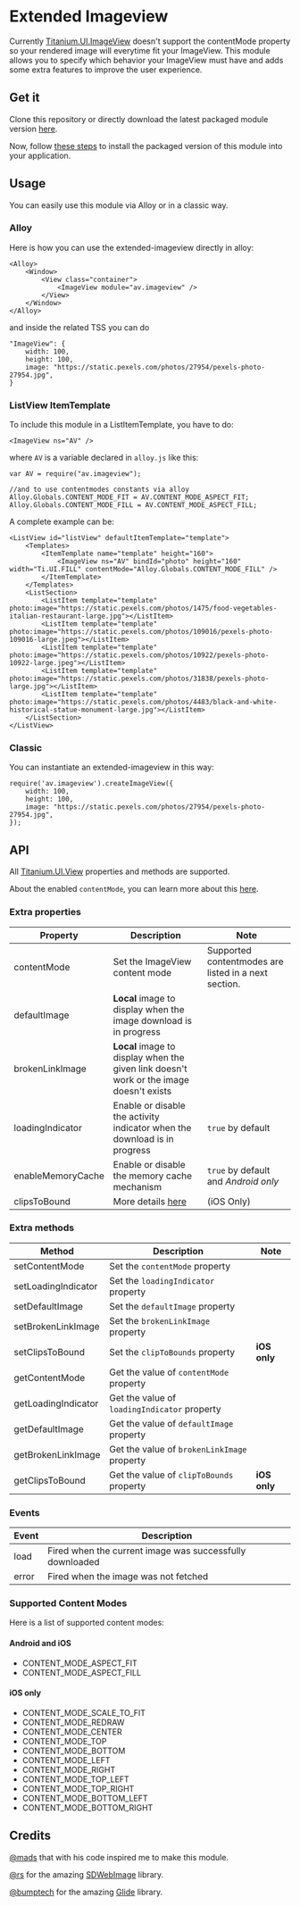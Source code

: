 # Extended Imageview

Currently [Titanium.UI.ImageView](http://docs.appcelerator.com/platform/latest/#!/api/Titanium.UI.ImageView) doesn't support the contentMode property so your rendered image will everytime fit your ImageView. This module allows you to specify which behavior your ImageView must have and adds some extra features to improve the user experience.

## Get it

Clone this repository or directly download the latest packaged module version [here](https://github.com/AndreaVitale/imageview/blob/master/dist/av.imageview-iphone-1.0.0.zip?raw=true).

Now, follow [these steps](http://docs.appcelerator.com/platform/latest/#!/guide/Using_a_Module-section-30082372_UsingaModule-Installingmodules) to install the packaged version of this module into your application.

## Usage
You can easily use this module via Alloy or in a classic way.
### Alloy
Here is how you can use the extended-imageview directly in alloy:

    <Alloy>
        <Window>
            <View class="container">
                <ImageView module="av.imageview" />
            </View>
        </Window>
    </Alloy>

and inside the related TSS you can do

    "ImageView": {
        width: 100,
        height: 100,
        image: "https://static.pexels.com/photos/27954/pexels-photo-27954.jpg",
    }

### ListView ItemTemplate
To include this module in a ListItemTemplate, you have to do:

    <ImageView ns="AV" />

where `AV` is a variable declared in `alloy.js` like this:

    var AV = require("av.imageview");

    //and to use contentmodes constants via alloy
    Alloy.Globals.CONTENT_MODE_FIT = AV.CONTENT_MODE_ASPECT_FIT;
    Alloy.Globals.CONTENT_MODE_FILL = AV.CONTENT_MODE_ASPECT_FILL;

A complete example can be:

    <ListView id="listView" defaultItemTemplate="template">
	    <Templates>
	        <ItemTemplate name="template" height="160">
	            <ImageView ns="AV" bindId="photo" height="160" width="Ti.UI.FILL" contentMode="Alloy.Globals.CONTENT_MODE_FILL" />
	        </ItemTemplate>
	    </Templates>
		<ListSection>
			<ListItem template="template" photo:image="https://static.pexels.com/photos/1475/food-vegetables-italian-restaurant-large.jpg"></ListItem>
			<ListItem template="template" photo:image="https://static.pexels.com/photos/109016/pexels-photo-109016-large.jpeg"></ListItem>
			<ListItem template="template" photo:image="https://static.pexels.com/photos/10922/pexels-photo-10922-large.jpeg"></ListItem>
			<ListItem template="template" photo:image="https://static.pexels.com/photos/31838/pexels-photo-large.jpg"></ListItem>
			<ListItem template="template" photo:image="https://static.pexels.com/photos/4483/black-and-white-historical-statue-monument-large.jpg"></ListItem>
		</ListSection>
	</ListView>

### Classic
You can instantiate an extended-imageview in this way:

    require('av.imageview').createImageView({
        width: 100,
        height: 100,
        image: "https://static.pexels.com/photos/27954/pexels-photo-27954.jpg",
    });

## API

All [Titanium.UI.View](http://docs.appcelerator.com/platform/latest/#!/api/Titanium.UI.View) properties and methods are supported.

About the enabled `contentMode`, you can learn more about this [here](https://developer.apple.com/library/ios/documentation/UIKit/Reference/UIView_Class/index.html#//apple_ref/c/econst/UIViewContentModeScaleToFill).

### Extra properties

| Property | Description | Note |
| ---------- | ---------- | ----- |
| contentMode | Set the ImageView content mode | Supported contentmodes are listed in a next section. |
| defaultImage | __Local__ image to display when the image download is in progress |  |
| brokenLinkImage | __Local__ image to display when the given link doesn't work or the image doesn't exists |  |
| loadingIndicator | Enable or disable the activity indicator when the download is in progress | `true` by default |
| enableMemoryCache | Enable or disable the memory cache mechanism | `true` by default and *Android only* |
| clipsToBound | More details [here](https://developer.apple.com/library/ios/documentation/UIKit/Reference/UIView_Class/#//apple_ref/occ/instp/UIView/clipsToBounds) | (iOS Only) |

### Extra methods

| Method | Description | Note |
| ---------- | ---------- | --- |
| setContentMode | Set the `contentMode` property |  |
| setLoadingIndicator | Set the `loadingIndicator` property |  |
| setDefaultImage | Set the `defaultImage` property |  |
| setBrokenLinkImage | Set the `brokenLinkImage` property |  |
| setClipsToBound | Set the `clipToBounds` property | __iOS only__ |
| getContentMode | Get the value of `contentMode` property |
| getLoadingIndicator | Get the value of `loadingIndicator` property |  |
| getDefaultImage | Get the value of `defaultImage` property |  |
| getBrokenLinkImage | Get the value of `brokenLinkImage` property |  |
| getClipsToBound | Get the value of `clipToBounds` property | __iOS only__ |

### Events

| Event | Description |
| ----- | ----------- |
| load | Fired when the current image was successfully downloaded |
| error | Fired when the image was not fetched |

### Supported Content Modes
Here is a list of supported content modes:

#### Android and iOS
- CONTENT_MODE_ASPECT_FIT
- CONTENT_MODE_ASPECT_FILL

#### iOS only
- CONTENT_MODE_SCALE_TO_FIT
- CONTENT_MODE_REDRAW
- CONTENT_MODE_CENTER
- CONTENT_MODE_TOP
- CONTENT_MODE_BOTTOM
- CONTENT_MODE_LEFT
- CONTENT_MODE_RIGHT
- CONTENT_MODE_TOP_LEFT
- CONTENT_MODE_TOP_RIGHT
- CONTENT_MODE_BOTTOM_LEFT
- CONTENT_MODE_BOTTOM_RIGHT

## Credits
[@mads](https://github.com/viezel) that with his code inspired me to make this module.

[@rs](https://github.com/rs) for the amazing [SDWebImage](https://github.com/rs/SDWebImage) library.

[@bumptech](https://github.com/bumptech) for the amazing [Glide](https://github.com/bumptech/glide) library.

